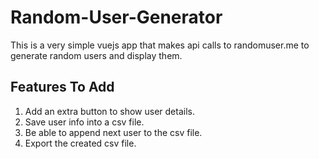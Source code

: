 # Random-User-Generator
This is a very simple vuejs app that makes api calls to randomuser.me to generate random users and display them.

## Features To Add
1. Add an extra button to show user details.
2. Save user info into a csv file.
3. Be able to append next user to the csv file.
4. Export the created csv file.
